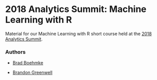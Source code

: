 2018 Analytics Summit: Machine Learning with R
==============================================

Material for our Machine Learning with R short course held at the [2018 Analytics Summit](http://business.uc.edu/academics/centers/analytics-center/analytics-training/machine-learning-with-R.html).

### Authors

-   [Brad Boehmke](https://github.com/bradleyboehmke/)

-   [Brandon Greenwell](https://github.com/bgreenwell)
